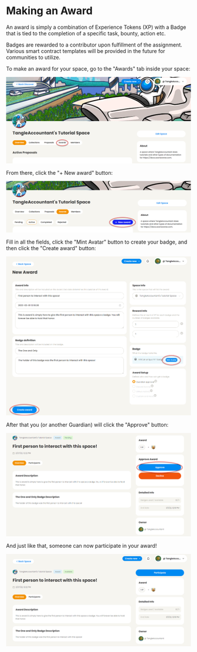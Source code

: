 # Making an Award

An award is simply a combination of Experience Tokens (XP) with a Badge that is tied to the completion of a specific task, bounty, action etc.

Badges are rewarded to a contributor upon fulfillment of the assignment. Various smart contract templates will be provided in the future for communities to utilize.

To make an award for your space, go to the "Awards" tab inside your space:

![](<../.gitbook/assets/image (28).png>)

From there, click the "+ New award" button:

![](<../.gitbook/assets/image (13).png>)

Fill in all the fields, click the "Mint Avatar" button to create your badge, and then click the "Create award" button:

![](<../.gitbook/assets/image (25).png>)

After that you (or another Guardian) will click the "Approve" button:

![](<../.gitbook/assets/image (22).png>)

And just like that, someone can now participate in your award!

![](<../.gitbook/assets/image (24).png>)
